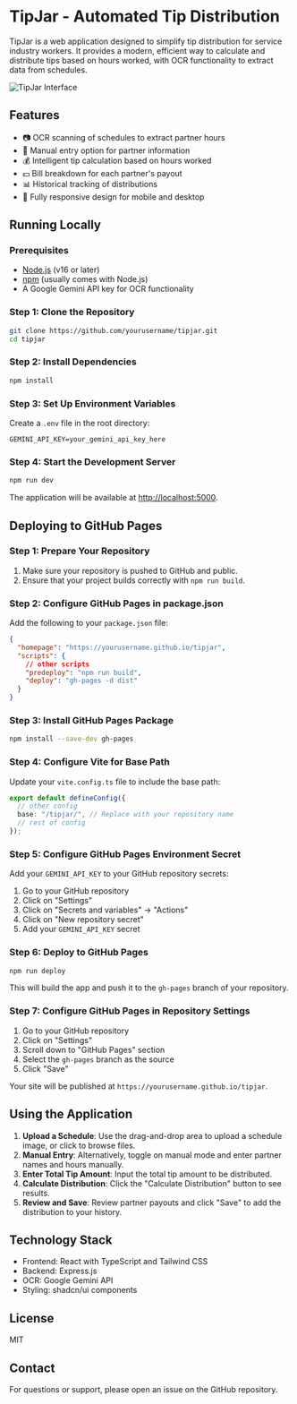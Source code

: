# TipJar - Automated Tip Distribution

TipJar is a web application designed to simplify tip distribution for service industry workers. It provides a modern, efficient way to calculate and distribute tips based on hours worked, with OCR functionality to extract data from schedules.

![TipJar Interface](https://i.imgur.com/example.png)

## Features

- 📷 OCR scanning of schedules to extract partner hours
- 📝 Manual entry option for partner information
- 💰 Intelligent tip calculation based on hours worked
- 💵 Bill breakdown for each partner's payout
- 📊 Historical tracking of distributions
- 📱 Fully responsive design for mobile and desktop

## Running Locally

### Prerequisites

- [Node.js](https://nodejs.org/) (v16 or later)
- [npm](https://www.npmjs.com/) (usually comes with Node.js)
- A Google Gemini API key for OCR functionality

### Step 1: Clone the Repository

```bash
git clone https://github.com/yourusername/tipjar.git
cd tipjar
```

### Step 2: Install Dependencies

```bash
npm install
```

### Step 3: Set Up Environment Variables

Create a `.env` file in the root directory:

```
GEMINI_API_KEY=your_gemini_api_key_here
```

### Step 4: Start the Development Server

```bash
npm run dev
```

The application will be available at [http://localhost:5000](http://localhost:5000).

## Deploying to GitHub Pages

### Step 1: Prepare Your Repository

1. Make sure your repository is pushed to GitHub and public.
2. Ensure that your project builds correctly with `npm run build`.

### Step 2: Configure GitHub Pages in package.json

Add the following to your `package.json` file:

```json
{
  "homepage": "https://yourusername.github.io/tipjar",
  "scripts": {
    // other scripts
    "predeploy": "npm run build",
    "deploy": "gh-pages -d dist"
  }
}
```

### Step 3: Install GitHub Pages Package

```bash
npm install --save-dev gh-pages
```

### Step 4: Configure Vite for Base Path

Update your `vite.config.ts` file to include the base path:

```typescript
export default defineConfig({
  // other config
  base: "/tipjar/", // Replace with your repository name
  // rest of config
});
```

### Step 5: Configure GitHub Pages Environment Secret

Add your `GEMINI_API_KEY` to your GitHub repository secrets:

1. Go to your GitHub repository
2. Click on "Settings"
3. Click on "Secrets and variables" → "Actions"
4. Click on "New repository secret"
5. Add your `GEMINI_API_KEY` secret

### Step 6: Deploy to GitHub Pages

```bash
npm run deploy
```

This will build the app and push it to the `gh-pages` branch of your repository.

### Step 7: Configure GitHub Pages in Repository Settings

1. Go to your GitHub repository
2. Click on "Settings"
3. Scroll down to "GitHub Pages" section
4. Select the `gh-pages` branch as the source
5. Click "Save"

Your site will be published at `https://yourusername.github.io/tipjar`.

## Using the Application

1. **Upload a Schedule**: Use the drag-and-drop area to upload a schedule image, or click to browse files.
2. **Manual Entry**: Alternatively, toggle on manual mode and enter partner names and hours manually.
3. **Enter Total Tip Amount**: Input the total tip amount to be distributed.
4. **Calculate Distribution**: Click the "Calculate Distribution" button to see results.
5. **Review and Save**: Review partner payouts and click "Save" to add the distribution to your history.

## Technology Stack

- Frontend: React with TypeScript and Tailwind CSS
- Backend: Express.js
- OCR: Google Gemini API
- Styling: shadcn/ui components

## License

MIT

## Contact

For questions or support, please open an issue on the GitHub repository.